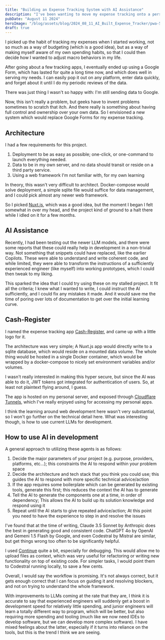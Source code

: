 ```yaml
---
title: "Building an Expense Tracking System with AI Assistance"
description: "I've been wanting to move my expense tracking onto a personal service... And AI helped me do it"
pubDate: "August 11 2024"
heroImage: "/blog/assets/blog/2024_08_11_AI_Built_Expense_Tracker/pwa-512x512.png"
draft: true
---
```


I picked up the habit of tracking my expenses when I started working, not so much as a way of budgeting (which is a good idea), but as a way of making myself aware of my own spending habits, so that I could then decide how I wanted to adjust macro behaviors in my life. 

After going about a few tracking apps, I eventually ended up using a Google Form, which has lasted for quite a long time now, and which does well in serving my needs. I can easily pop it out on any platform, enter data quickly, and forget about it until I do my periodic reviews of the data. 

There was just thing I wasn't so happy with: I'm still sending data to Google. 

Now, this isn't really a problem, but geeks have to invent problems sometimes to scratch that itch. And there really is something about having full control and ownership over your own data. So I envisioned a new system which would replace Google Forms for my expense tracking. 

## Architecture

I had a few requirements for this project. 
1. Deployment to be as easy as possible; one-click, or one-command to launch everything needed.
2. Data to be in my own server, and no data should transit or reside on a third party service.
3. Using a web framework I'm not familiar with, for my own learning

In theory, this wasn't very difficult to architect. Docker-compose would solve deployment, a simple sqlite file would suffice for data management, and I could pick almost any newer web framework. 

So I picked [Nuxt.js](https://nuxt.com/), which was a good idea, but the moment I began I felt somewhat in over my head, and the project kind of ground to a halt there while I idled on it for a few months.

## AI Assistance

Recently, I had been testing out the newer LLM models, and there were some reports that these could really help in development in a non-trivial way. Not something that snippets could have replaced, like the earlier Copilots. These were able to understand and write coherent code, and while limited, they were able to transform the instructions of a sufficiently experienced engineer (like myself) into working prototypes, which I could then tweak to my liking. 

This sparked the idea that I could try using these on my stalled project. It fit all the criteria; I knew what I wanted to write, I could instruct the AI sufficiently, and I could fix any mistakes it made. And it would save me the time of poring over lots of documentation to get over the initial learning curve. 

## Cash-Register

I named the expense tracking app [Cash-Register](https://github.com/julwrites/cash-register), and came up with a little logo for it. 

The architecture was very simple; A Nuxt.js app would directly write to a sqlite database, which would reside on a mounted data volume. The whole thing would be hosted in a single Docker container, which would be wrapped by a docker-compose to nicely set environment variables and/or volumes. 

I wasn't really interested in making this hyper secure, but since the AI was able to do it, JWT tokens got integrated for authentication of users. So, at least not plaintext flying around, I guess. 

The app is hosted on my personal server, and exposed through [Cloudflare Tunnels](https://www.cloudflare.com/en-gb/products/tunnel/), which I've really enjoyed using for accessing my personal apps. 

I think the learning around web development here wasn't very substantial, so I won't go further on the technical detail here. What was interesting though, is how to use current LLMs for development. 

## How to use AI in development

A general approach to utilizing these agents is as follows:

1. Decide the major parameters of your project (e.g. purpose, providers, platforms, etc...); this constraints the AI to respond within your problem space
2. Decide the architecture and tech stack that you think you could use; this guides the AI to respond with more specific technical advice/action
3. If the app requires some boilerplate which can be generated by existing tools, generate this first; this reduces the context the AI has to generate
4. Tell the AI to generate the components one at a time, in order of dependency; This allows the AI to build up its solution knowledge and respond using it
5. Repeat until the AI starts to give repeated advice/action; At this point you need to have the experience to step in and resolve the issues

I've found that at the time of writing, Claude 3.5 Sonnet by Anthropic does the best in generating good and consistent code. ChatGPT 4o by OpenAI and Gemeni 1.5 Flash by Google, and even Codestral by Mistral are similar, but get things wrong too often to be significantly helpful.

I used [Continue](https://continue.dev) quite a bit, especially for debugging. This would allow me to upload files as context, which was very useful for refactoring or writing new functionality on top of existing code. For simpler tasks, I would point them to Codestral running locally, to save a few cents. 

Overall, I would say the workflow is promising. It's not always correct, but it gets enough correct that I can focus on guiding it and resolving blockers, and not on trying to understand the whole framework. 

With improvements to LLMs coming at the rate that they are, I think it is accurate to say that experienced engineers will suddenly get a boost in development speed for relatively little spending, and junior engineers will learn a totally different way to program, which will be better, but also requiring more spending and tooling (much like we now need IDEs to develop software, but we can develop more complex software). I have mixed feelings about the latter, especially if it turns into reliance on the tools, but this is the trend I think we are seeing. 
